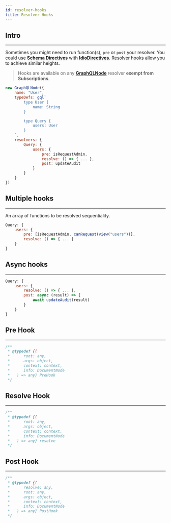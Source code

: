 ```yaml
---
id: resolver-hooks
title: Resolver Hooks
---
```


## Intro

---

Sometimes you might need to run function(s), `pre` or `post` your resolver. You could use **[Schema Directives](schema-appliances#directives)** with **[IdioDirectives](idio-directive)**. Resolver hooks allow you to achieve similar heights.

> Hooks are available on any **[GraphQLNode](graphql-node)** resolver  **exempt from Subscriptions**.

```javascript
new GraphQLNode({
    name: "User",
    typeDefs: gql`
        type User {
            name: String
        }

        type Query {
            users: User
        }
    `,
    resolvers: {
        Query: {
            users: {
                pre: isRequestAdmin,
                resolve: () => { ... },
                post: updateAudit
            }
        }
    }
})
```

## Multiple hooks

---

An array of functions to be resolved sequentiality. 

```javascript
Query: {
    users: {
        pre: [isRequestAdmin, canRequest(view("users"))],
        resolve: () => { ... }
    }
}
```

## Async hooks

---

```javascript
Query: {
    users: {
        resolve: () => { ... },
        post: async (result) => {
            await updateAudit(result)
        }
    }
}
```

## Pre Hook

---

```javascript
/**
 * @typedef {(
 *      root: any,
 *      args: object,
 *      context: context,
 *      info: DocumentNode
 *   ) => any} PreHook
 */
```

## Resolve Hook

---

```javascript
/**
 * @typedef {(
 *      root: any,
 *      args: object,
 *      context: context,
 *      info: DocumentNode
 *   ) => any} resolve
 */
```

## Post Hook

---

```javascript
/**
 * @typedef {(
 *      resolve: any,
 *      root: any,
 *      args: object,
 *      context: context,
 *      info: DocumentNode
 *   ) => any} PostHook
 */
```